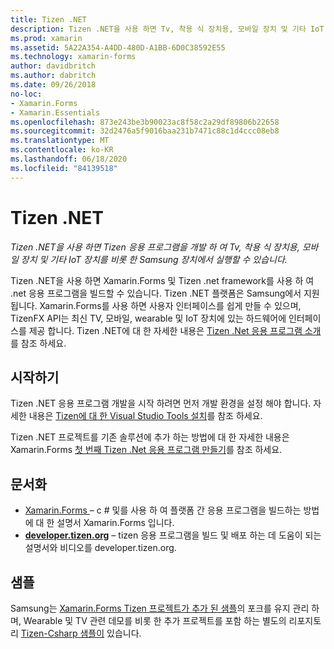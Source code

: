 ```yaml
---
title: Tizen .NET
description: Tizen .NET을 사용 하면 Tv, 착용 식 장치용, 모바일 장치 및 기타 IoT 장치를 비롯 하 여 Samsung 장치에서 실행 되는 Tizen 운영 체제용 응용 프로그램을 개발할 수 있습니다.
ms.prod: xamarin
ms.assetid: 5A22A354-A4DD-480D-A1BB-6D0C38592E55
ms.technology: xamarin-forms
author: davidbritch
ms.author: dabritch
ms.date: 09/26/2018
no-loc:
- Xamarin.Forms
- Xamarin.Essentials
ms.openlocfilehash: 873e243be3b90023ac8f58c2a29df89806b22658
ms.sourcegitcommit: 32d2476a5f9016baa231b7471c88c1d4ccc08eb8
ms.translationtype: MT
ms.contentlocale: ko-KR
ms.lasthandoff: 06/18/2020
ms.locfileid: "84139518"
---
```

# <a name="tizen-net"></a>Tizen .NET

_Tizen .NET을 사용 하면 Tizen 응용 프로그램을 개발 하 여 Tv, 착용 식 장치용, 모바일 장치 및 기타 IoT 장치를 비롯 한 Samsung 장치에서 실행할 수 있습니다._

Tizen .NET을 사용 하면 Xamarin.Forms 및 Tizen .net framework를 사용 하 여 .net 응용 프로그램을 빌드할 수 있습니다. Tizen .NET 플랫폼은 Samsung에서 지원 됩니다. Xamarin.Forms를 사용 하면 사용자 인터페이스를 쉽게 만들 수 있으며, TizenFX API는 최신 TV, 모바일, wearable 및 IoT 장치에 있는 하드웨어에 인터페이스를 제공 합니다. Tizen .NET에 대 한 자세한 내용은 [Tizen .Net 응용 프로그램 소개](https://developer.tizen.org/development/training/.net-application)를 참조 하세요.

## <a name="get-started"></a>시작하기

Tizen .NET 응용 프로그램 개발을 시작 하려면 먼저 개발 환경을 설정 해야 합니다. 자세한 내용은 [Tizen에 대 한 Visual Studio Tools 설치](https://developer.tizen.org/development/visual-studio-tools-tizen/installing-visual-studio-tools-tizen)를 참조 하세요.

Tizen .NET 프로젝트를 기존 솔루션에 추가 하는 방법에 대 한 자세한 내용은 Xamarin.Forms [첫 번째 Tizen .Net 응용 프로그램 만들기](https://developer.tizen.org/development/training/.net-application/creating-your-first-tizen-.net-application)를 참조 하세요.

## <a name="documentation"></a>문서화

- [ Xamarin.Forms ](~/xamarin-forms/index.yml) &ndash; c # 및를 사용 하 여 플랫폼 간 응용 프로그램을 빌드하는 방법에 대 한 설명서 Xamarin.Forms 입니다.
- [**developer.tizen.org**](https://developer.tizen.org/development) &ndash; tizen 응용 프로그램을 빌드 및 배포 하는 데 도움이 되는 설명서와 비디오를 developer.tizen.org.

## <a name="samples"></a>샘플

Samsung는 [ Xamarin.Forms Tizen 프로젝트가 추가 된 샘플](https://github.com/Samsung/xamarin-forms-samples)의 포크를 유지 관리 하며, Wearable 및 TV 관련 데모를 비롯 한 추가 프로젝트를 포함 하는 별도의 리포지토리 [Tizen-Csharp 샘플이](https://github.com/Samsung/Tizen-CSharp-Samples) 있습니다.
